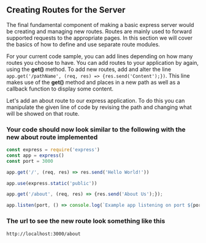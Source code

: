 



## Creating Routes for the Server

The final fundamental component of making a basic express server would be creating and managing new routes. Routes are mainly used to forward supported requests to the appropriate pages. In this section we will cover the basics of how to define and use separate route modules.

For your current code sample, you can add lines depending on how many routes you choose to have. You can add routes to your application by again, using the **get()** method. To add new routes, add and alter the line `app.get('/pathName', (req, res) => {res.send('Content');})`. This line makes use of the **get()** method and places in a new path as well as a callback function to display some content.

Let's add an about route to our express application. To do this you can manipulate the given line of code by revising the path and changing what will be showed on that route.

### Your code should now look similar to the following with the new about route implemented

```javascript
const express = require('express')
const app = express()
const port = 3000

app.get('/', (req, res) => res.send('Hello World!'))

app.use(express.static('public'))

app.get('/about', (req, res) => {res.send('About Us');});

app.listen(port, () => console.log(`Example app listening on port ${port}!`))
```

### The url to see the new route look something like this

```txt
http://localhost:3000/about
```

